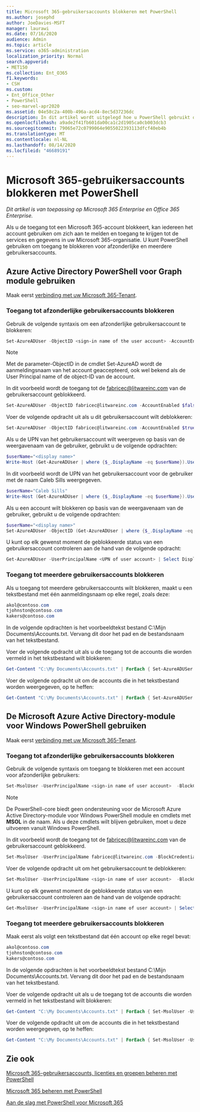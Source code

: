 ```yaml
---
title: Microsoft 365-gebruikersaccounts blokkeren met PowerShell
ms.author: josephd
author: JoeDavies-MSFT
manager: laurawi
ms.date: 07/16/2020
audience: Admin
ms.topic: article
ms.service: o365-administration
localization_priority: Normal
search.appverid:
- MET150
ms.collection: Ent_O365
f1.keywords:
- CSH
ms.custom:
- Ent_Office_Other
- PowerShell
- seo-marvel-apr2020
ms.assetid: 04e58c2a-400b-496a-acd4-8ec5d37236dc
description: In dit artikel wordt uitgelegd hoe u PowerShell gebruikt om de toegang tot Microsoft 365-accounts te blokkeren of te deblokkeren.
ms.openlocfilehash: a9ade2f41fb601da00ca1c2d1905ca0cb003dcb3
ms.sourcegitcommit: 79065e72c0799064e9055022393113dfcf40eb4b
ms.translationtype: MT
ms.contentlocale: nl-NL
ms.lasthandoff: 08/14/2020
ms.locfileid: "46689191"
---
```

# <a name="block-microsoft-365-user-accounts-with-powershell"></a>Microsoft 365-gebruikersaccounts blokkeren met PowerShell

*Dit artikel is van toepassing op Microsoft 365 Enterprise en Office 365 Enterprise.*

Als u de toegang tot een Microsoft 365-account blokkeert, kan iedereen het account gebruiken om zich aan te melden en toegang te krijgen tot de services en gegevens in uw Microsoft 365-organisatie. U kunt PowerShell gebruiken om toegang te blokkeren voor afzonderlijke en meerdere gebruikersaccounts.

## <a name="use-the-azure-active-directory-powershell-for-graph-module"></a>Azure Active Directory PowerShell voor Graph module gebruiken

Maak eerst [verbinding met uw Microsoft 365-Tenant](connect-to-microsoft-365-powershell.md#connect-with-the-azure-active-directory-powershell-for-graph-module).
 
### <a name="block-access-to-individual-user-accounts"></a>Toegang tot afzonderlijke gebruikersaccounts blokkeren

Gebruik de volgende syntaxis om een afzonderlijke gebruikersaccount te blokkeren:
  
```powershell
Set-AzureADUser -ObjectID <sign-in name of the user account> -AccountEnabled $false
```

> [!NOTE]
> Met de parameter-ObjectID in de cmdlet Set-AzureAD wordt de aanmeldingsnaam van het account geaccepteerd, ook wel bekend als de User Principal name of de object-ID van de account. 
  
In dit voorbeeld wordt de toegang tot de fabricec@litwareinc.com van de gebruikersaccount geblokkeerd.
  
```powershell
Set-AzureADUser -ObjectID fabricec@litwareinc.com -AccountEnabled $false
```

Voer de volgende opdracht uit als u dit gebruikersaccount wilt deblokkeren:
  
```powershell
Set-AzureADUser -ObjectID fabricec@litwareinc.com -AccountEnabled $true
```

Als u de UPN van het gebruikersaccount wilt weergeven op basis van de weergavenaam van de gebruiker, gebruikt u de volgende opdrachten:
  
```powershell
$userName="<display name>"
Write-Host (Get-AzureADUser | where {$_.DisplayName -eq $userName}).UserPrincipalName

```

In dit voorbeeld wordt de UPN van het gebruikersaccount voor de gebruiker met de naam Caleb Sills weergegeven.
  
```powershell
$userName="Caleb Sills"
Write-Host (Get-AzureADUser | where {$_.DisplayName -eq $userName}).UserPrincipalName
```

Als u een account wilt blokkeren op basis van de weergavenaam van de gebruiker, gebruikt u de volgende opdrachten:
  
```powershell
$userName="<display name>"
Set-AzureADUser -ObjectID (Get-AzureADUser | where {$_.DisplayName -eq $userName}).UserPrincipalName -AccountEnabled $false

```

U kunt op elk gewenst moment de geblokkeerde status van een gebruikersaccount controleren aan de hand van de volgende opdracht:
  
```powershell
Get-AzureADUser -UserPrincipalName <UPN of user account> | Select DisplayName,AccountEnabled
```

### <a name="block-access-to-multiple-user-accounts"></a>Toegang tot meerdere gebruikersaccounts blokkeren

Als u toegang tot meerdere gebruikersaccounts wilt blokkeren, maakt u een tekstbestand met één aanmeldingsnaam op elke regel, zoals deze:
    
  ```powershell
akol@contoso.com
tjohnston@contoso.com
kakers@contoso.com
  ```

In de volgende opdrachten is het voorbeeldtekst bestand C:\Mijn Documents\Accounts.txt. Vervang dit door het pad en de bestandsnaam van het tekstbestand.
  
Voer de volgende opdracht uit als u de toegang tot de accounts die worden vermeld in het tekstbestand wilt blokkeren:
    
```powershell
Get-Content "C:\My Documents\Accounts.txt" | ForEach { Set-AzureADUSer -ObjectID $_ -AccountEnabled $false }
```

Voer de volgende opdracht uit om de accounts die in het tekstbestand worden weergegeven, op te heffen:
    
```powershell
Get-Content "C:\My Documents\Accounts.txt" | ForEach { Set-AzureADUSer -ObjectID $_ -AccountEnabled $true }
```

## <a name="use-the-microsoft-azure-active-directory-module-for-windows-powershell"></a>De Microsoft Azure Active Directory-module voor Windows PowerShell gebruiken

Maak eerst [verbinding met uw Microsoft 365-Tenant](connect-to-microsoft-365-powershell.md#connect-with-the-microsoft-azure-active-directory-module-for-windows-powershell).
    
### <a name="block-access-to-individual-user-accounts"></a>Toegang tot afzonderlijke gebruikersaccounts blokkeren

Gebruik de volgende syntaxis om toegang te blokkeren met een account voor afzonderlijke gebruikers:
  
```powershell
Set-MsolUser -UserPrincipalName <sign-in name of user account>  -BlockCredential $true
```

>[!Note]
>De PowerShell-core biedt geen ondersteuning voor de Microsoft Azure Active Directory-module voor Windows PowerShell module en cmdlets met **MSOL** in de naam. Als u deze cmdlets wilt blijven gebruiken, moet u deze uitvoeren vanuit Windows PowerShell.
>

In dit voorbeeld wordt de toegang tot de fabricec@litwareinc.com van de gebruikersaccount geblokkeerd.
  
```powershell
Set-MsolUser -UserPrincipalName fabricec@litwareinc.com -BlockCredential $true
```

Voer de volgende opdracht uit om het gebruikersaccount te deblokkeren:
  
```powershell
Set-MsolUser -UserPrincipalName <sign-in name of user account>  -BlockCredential $false
```

U kunt op elk gewenst moment de geblokkeerde status van een gebruikersaccount controleren aan de hand van de volgende opdracht:
  
```powershell
Get-MsolUser -UserPrincipalName <sign-in name of user account> | Select DisplayName,BlockCredential
```

### <a name="block-access-to-multiple-user-accounts"></a>Toegang tot meerdere gebruikersaccounts blokkeren

Maak eerst als volgt een tekstbestand dat één account op elke regel bevat:
    
```powershell
akol@contoso.com
tjohnston@contoso.com
kakers@contoso.com
```

In de volgende opdrachten is het voorbeeldtekst bestand C:\Mijn Documents\Accounts.txt. Vervang dit door het pad en de bestandsnaam van het tekstbestand.
    
Voer de volgende opdracht uit als u de toegang tot de accounts die worden vermeld in het tekstbestand wilt blokkeren:
    
  ```powershell
  Get-Content "C:\My Documents\Accounts.txt" | ForEach { Set-MsolUser -UserPrincipalName $_ -BlockCredential $true }
  ```
Voer de volgende opdracht uit om de accounts die in het tekstbestand worden weergegeven, op te heffen:
    
  ```powershell
  Get-Content "C:\My Documents\Accounts.txt" | ForEach { Set-MsolUser -UserPrincipalName $_ -BlockCredential $false }
  ```

## <a name="see-also"></a>Zie ook

[Microsoft 365-gebruikersaccounts, licenties en groepen beheren met PowerShell](manage-user-accounts-and-licenses-with-microsoft-365-powershell.md)
  
[Microsoft 365 beheren met PowerShell](manage-microsoft-365-with-microsoft-365-powershell.md)
  
[Aan de slag met PowerShell voor Microsoft 365](getting-started-with-microsoft-365-powershell.md)
